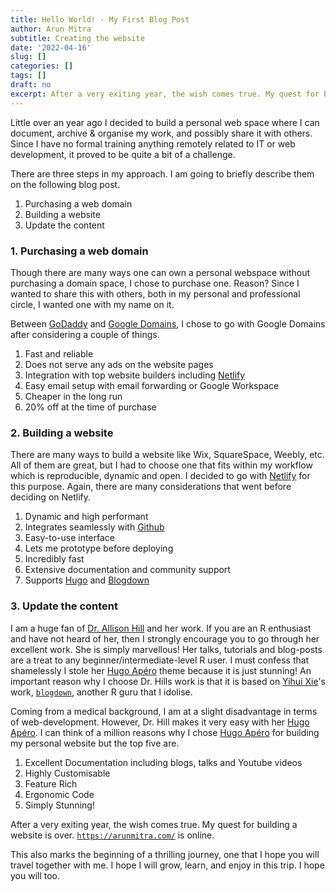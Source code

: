 ```yaml
---
title: Hello World! - My First Blog Post
author: Arun Mitra
subtitle: Creating the website
date: '2022-04-16'
slug: []
categories: []
tags: []
draft: no
excerpt: After a very exiting year, the wish comes true. My quest for building my personal website is over. [`https://arunmitra.com/`](https://arunmitra.com) is online. I am going to briefly describe my approach in this post.
---
```



Little over an year ago I decided to build a personal web space where I can document, archive & organise my work, and possibly share it with others. Since I have no formal training anything remotely related to IT or web development, it proved to be quite a bit of a challenge. 

There are three steps in my approach. I am going to briefly describe them on the following blog post. 
1. Purchasing a web domain
2. Building a website
3. Update the content

### 1. Purchasing a web domain
Though there are many ways one can own a personal webspace without purchasing a domain space, I chose to purchase one. Reason? Since I wanted to share this with others, both in my personal and professional circle, I wanted one with my name on it. 

Between [GoDaddy](godaddy.com) and [Google Domains](domains.google.com), I chose to go with Google Domains after considering a couple of things. 
1. Fast and reliable
2. Does not serve any ads on the website pages
3. Integration with top website builders including [Netlify](netlify.com)
4. Easy email setup with email forwarding or Google Workspace
5. Cheaper in the long run
6. 20% off at the time of purchase


### 2. Building a website
There are many ways to build a website like Wix, SquareSpace, Weebly, etc. All of them are great, but I had to choose one that fits within my workflow which is reproducible, dynamic and open. I decided to go with [Netlify](netlify.com) for this purpose. Again, there are many considerations that went before deciding on Netlify.
1. Dynamic and high performant
2. Integrates seamlessly with [Github](github.com)
3. Easy-to-use interface
4. Lets me prototype before deploying
5. Incredibly fast
6. Extensive documentation and community support
7. Supports [Hugo](https://gohugo.io/) and [Blogdown](https://bookdown.org/yihui/blogdown/)


### 3. Update the content
I am a huge fan of [Dr. Allison Hill](https://www.apreshill.com/) and her work. If you are an R enthusiast and have not heard of her, then I strongly encourage you to go through her excellent work. She is simply marvellous! Her talks, tutorials and blog-posts are a treat to any beginner/intermediate-level R user. I must confess that shamelessly I stole her [Hugo Apéro](https://github.com/hugo-apero) theme because it is just stunning! An important reason why I choose Dr. Hills work is that it is based on [Yihui Xie](https://yihui.org/)'s work, [`blogdown`](https://bookdown.org/yihui/blogdown/), another R guru that I idolise. 

Coming from a medical background, I am at a slight disadvantage in terms of web-development. However, Dr. Hill makes it very easy with her [Hugo Apéro](https://github.com/hugo-apero). I can think of a million reasons why I chose [Hugo Apéro](https://github.com/hugo-apero) for building my personal website but the top five are.
1. Excellent Documentation including blogs, talks and Youtube videos
2. Highly Customisable
3. Feature Rich
4. Ergonomic Code
5. Simply Stunning!

After a very exiting year, the wish comes true. My quest for building a website is over. [`https://arunmitra.com/`](https://arunmitra.com) is online. 

This also marks the beginning of a thrilling journey, one that I hope you will travel together with me. I hope I will grow, learn, and enjoy in this trip. I hope you will too.  


